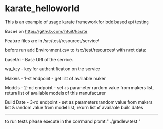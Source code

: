 # karate_helloworld

This is an example of usage karate framework for bdd based api testing

Based on https://github.com/intuit/karate

Feature files are in /src/test/resources/service/

before run add Environment.csv to /src/test/resources/ with next data:

baseUri - Base URI of the service.

wa_key - key for authentification on the service

Makers - 1-st endpoint - get list of available maker

Models - 2-nd endpoint - set as parameter random value from makers list, return list of available models of this manufacturer

Build Date - 3-rd endpoint - set as parameters random value from makers list & random value from model list, return list of available build dates

_______________________________________________________________________

to run tests please execute in the command promt:" ./gradlew test "


